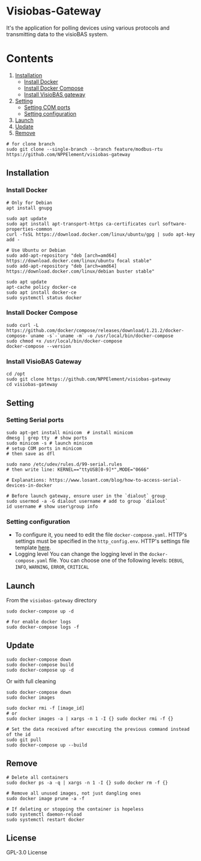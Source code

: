 # Visiobas-Gateway

It's the application for polling devices using various protocols and transmitting data to
the visioBAS system.

# Contents

1. [Installation](#Installation)
    - [Install Docker](#Install-Docker)
    - [Install Docker Compose](#Install-Docker-Compose)
    - [Install VisioBAS gateway](#Install-VisioBAS-Gateway)
2. [Setting](#Setting)
    - [Setting COM ports](#Setting-Serial-ports)
    - [Setting configuration](#Setting-configuration)
3. [Launch](#Launch)
4. [Update](#Update)
5. [Remove](#Remove)

``` shell
# for clone branch
sudo git clone --single-branch --branch feature/modbus-rtu https://github.com/NPPElement/visiobas-gateway
```

## Installation

### Install Docker

``` shell
# Only for Debian
apt install gnupg

sudo apt update
sudo apt install apt-transport-https ca-certificates curl software-properties-common
curl -fsSL https://download.docker.com/linux/ubuntu/gpg | sudo apt-key add -

# Use Ubuntu or Debian
sudo add-apt-repository "deb [arch=amd64] https://download.docker.com/linux/ubuntu focal stable"
sudo add-apt-repository "deb [arch=amd64] https://download.docker.com/linux/debian buster stable"

sudo apt update
apt-cache policy docker-ce
sudo apt install docker-ce
sudo systemctl status docker
```

### Install Docker Compose

``` shell
sudo curl -L https://github.com/docker/compose/releases/download/1.21.2/docker-compose-`uname -s`-`uname -m` -o /usr/local/bin/docker-compose
sudo chmod +x /usr/local/bin/docker-compose
docker-compose --version
```

### Install VisioBAS Gateway

``` shell
cd /opt
sudo git clone https://github.com/NPPElement/visiobas-gateway
cd visiobas-gateway
```

## Setting

### Setting Serial ports

```shell
sudo apt-get install minicom  # install minicom
dmesg | grep tty  # show ports
sudo minicom -s # launch minicom
# setup COM ports in minicom
# then save as dfl

sudo nano /etc/udev/rules.d/99-serial.rules
# then write line: KERNEL=="ttyUSB[0-9]*",MODE="0666"

# Explanations: https://www.losant.com/blog/how-to-access-serial-devices-in-docker

# Before launch gateway, ensure user in the `dialout` group
sudo usermod -a -G dialout username # add to group `dialout`
id username # show user\group info
```


### Setting configuration

- To configure it, you need to edit the file `docker-compose.yaml`. HTTP's settings must be
  specified in the `http_config.env`. HTTP's settings file
  template [here](http_config.env.template).
- Logging level You can change the logging level in the `docker-compose.yaml` file. You can
  choose one of the following levels: `DEBUG`, `INFO`, `WARNING`, `ERROR`, `CRITICAL`

## Launch

From the `visiobas-gateway` directory

``` shell
sudo docker-compose up -d

# For enable docker logs
sudo docker-compose logs -f
```

## Update

``` shell
sudo docker-compose down
sudo docker-compose build
sudo docker-compose up -d
```

Or with full cleaning

``` shell
sudo docker-compose down 
sudo docker images

sudo docker rmi -f [image_id]
# or
sudo docker images -a | xargs -n 1 -I {} sudo docker rmi -f {}
```

``` shell
# Set the data received after executing the previous command instead of the id
sudo git pull
sudo docker-compose up --build
```

## Remove

``` shell
# Delete all containers
sudo docker ps -a -q | xargs -n 1 -I {} sudo docker rm -f {}

# Remove all unused images, not just dangling ones
sudo docker image prune -a -f

# If deleting or stopping the container is hopeless
sudo systemctl daemon-reload
sudo systemctl restart docker
```

## License

GPL-3.0 License
